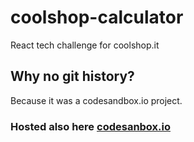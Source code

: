 # coolshop-calculator
React tech challenge for coolshop.it

## Why no git history?
Because it was a codesandbox.io project.

### Hosted also here [codesanbox.io](https://codesandbox.io/s/coolshop-tech-challenge-0vmfo9?from-embed=&file=/src/App.js)
